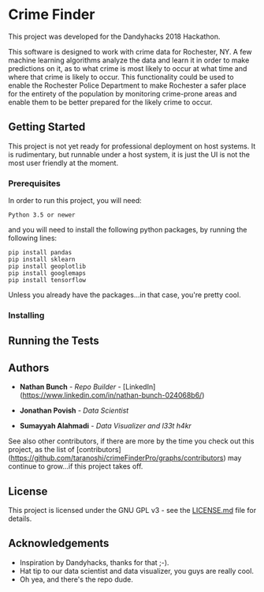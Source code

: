 # Crime Finder

This project was developed for the Dandyhacks 2018 Hackathon.

This software is designed to work with crime data for Rochester, NY. A few machine learning algorithms analyze the data and learn it in order to make predictions on it, as to what crime is most likely to occur at what time and where that crime is likely to occur. This functionality could be used to enable the Rochester Police Department to make Rochester a safer place for the entirety of the population by monitoring crime-prone areas and enable them to be better prepared for the likely crime to occur.

## Getting Started

This project is not yet ready for professional deployment on host systems. It is rudimentary, but runnable under a host system, it is just the UI is not the most user friendly at the moment.

### Prerequisites

In order to run this project, you will need:
```
Python 3.5 or newer
```
and you will need to install the following python packages, by running the following lines:
```
pip install pandas
pip install sklearn
pip install geoplotlib
pip install googlemaps
pip install tensorflow
```
Unless you already have the packages...in that case, you're pretty cool.

### Installing

## Running the Tests

## Authors

* **Nathan Bunch** - *Repo Builder* - [LinkedIn] (https://www.linkedin.com/in/nathan-bunch-024068b6/)

* **Jonathan Povish** - *Data Scientist*

* **Sumayyah Alahmadi** - *Data Visualizer and l33t h4kr*

See also other contributors, if there are more by the time you check out this project, as the list of [contributors] (https://github.com/taranoshi/crimeFinderPro/graphs/contributors) may continue to grow...if this project takes off.

## License

This project is licensed under the GNU GPL v3 - see the [LICENSE.md](LICENSE.md) file for details.

## Acknowledgements

* Inspiration by Dandyhacks, thanks for that ;-).
* Hat tip to our data scientist and data visualizer, you guys are really cool.
* Oh yea, and there's the repo dude.